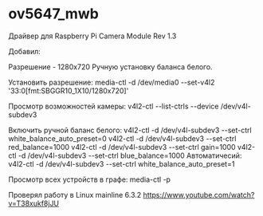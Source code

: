 # ov5647_mwb


Драйвер для Raspberry Pi Camera Module Rev 1.3

Добавил:

Разрешение - 1280x720
Ручную установку баланса белого.

Установить разрешение:
media-ctl -d /dev/media0 --set-v4l2 '33:0[fmt:SBGGR10_1X10/1280x720]'

Просмотр возможностей камеры:
v4l2-ctl --list-ctrls --device /dev/v4l-subdev3

Включить ручной баланс белого:
v4l2-ctl -d /dev/v4l-subdev3 --set-ctrl white_balance_auto_preset=0
v4l2-ctl -d /dev/v4l-subdev3 --set-ctrl red_balance=1000
v4l2-ctl -d /dev/v4l-subdev3 --set-ctrl gain=1000
v4l2-ctl -d /dev/v4l-subdev3 --set-ctrl blue_balance=1000
Автоматичесий:
v4l2-ctl -d /dev/v4l-subdev3 --set-ctrl white_balance_auto_preset=1

Просмотр всех устройств в графе:
media-ctl  -p

Проверял работу в Linux mainline 6.3.2
https://www.youtube.com/watch?v=T38xukf8jJU
 
